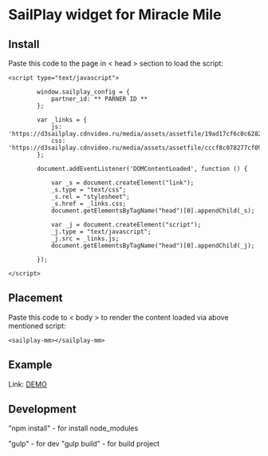 # SailPlay widget for Miracle Mile

## Install
Paste this code to the page in < head > section to load the script:

    <script type="text/javascript">

            window.sailplay_config = {
                partner_id: ** PARNER ID **
            };

            var _links = {
                js: 'https://d3sailplay.cdnvideo.ru/media/assets/assetfile/19ad17cf6c0c628204e08d2ac275fbc0.js',
                css: 'https://d3sailplay.cdnvideo.ru/media/assets/assetfile/cccf8c078277cf09cc34a9d9c2dfb746.css'
            };

            document.addEventListener('DOMContentLoaded', function () {

                var _s = document.createElement("link");
                _s.type = "text/css";
                _s.rel = "stylesheet";
                _s.href = _links.css;
                document.getElementsByTagName("head")[0].appendChild(_s);

                var _j = document.createElement("script");
                _j.type = "text/javascript";
                _j.src = _links.js;
                document.getElementsByTagName("head")[0].appendChild(_j);

            });

    </script>


## Placement
Paste this code to < body > to render the content loaded via above mentioned script:

    <sailplay-mm></sailplay-mm>

## Example

Link: [DEMO](http://test.dev4you.info/miracle_mile/ "Demo")

## Development

"npm install" - for install node_modules

"gulp" - for dev
"gulp build" - for build project